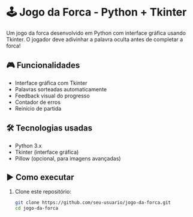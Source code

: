 # 🕹️ Jogo da Forca - Python + Tkinter

Um jogo da forca desenvolvido em Python com interface gráfica usando Tkinter. O jogador deve adivinhar a palavra oculta antes de completar a forca!


## 🎮 Funcionalidades

- Interface gráfica com Tkinter
- Palavras sorteadas automaticamente
- Feedback visual do progresso
- Contador de erros
- Reinício de partida

## 🛠️ Tecnologias usadas

- Python 3.x
- Tkinter (interface gráfica)
- Pillow (opcional, para imagens avançadas)

## ▶️ Como executar

1. Clone este repositório:
   ```bash
   git clone https://github.com/seu-usuario/jogo-da-forca.git
   cd jogo-da-forca
